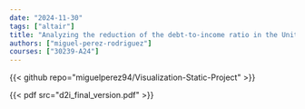 ```yaml
---
date: "2024-11-30"
tags: ["altair"]
title: "Analyzing the reduction of the debt-to-income ratio in the United States between 2007 and 2015 at the state and county level"
authors: ["miguel-perez-rodriguez"]
courses: ["30239-A24"]
---
```


{{< github repo="miguelperez94/Visualization-Static-Project" >}}

{{< pdf src="d2i_final_version.pdf" >}}
